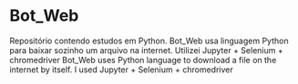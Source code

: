 # Bot_Web
Repositório contendo estudos em Python. 
Bot_Web usa linguagem Python para baixar sozinho um arquivo na internet. Utilizei Jupyter + Selenium + chromedriver 
Bot_Web uses Python language to download a file on the internet by itself. I used Jupyter + Selenium + chromedriver
